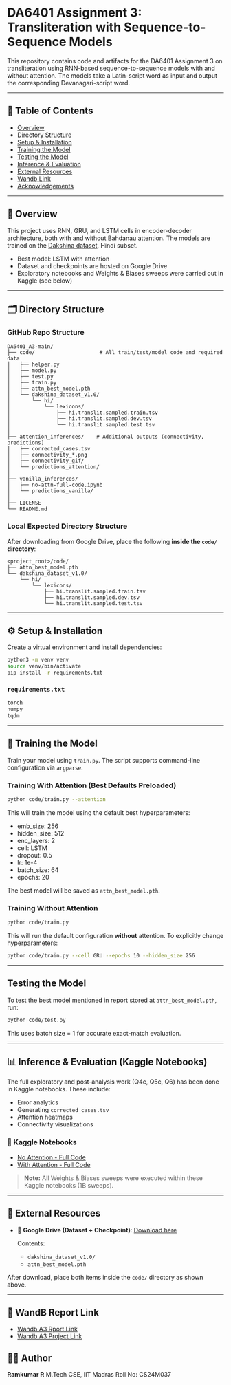 # DA6401 Assignment 3: Transliteration with Sequence-to-Sequence Models

This repository contains code and artifacts for the DA6401 Assignment 3 on transliteration using RNN-based sequence-to-sequence models with and without attention. The models take a Latin-script word as input and output the corresponding Devanagari-script word.

---

## 📌 Table of Contents

* [Overview](#overview)
* [Directory Structure](#directory-structure)
* [Setup & Installation](#setup--installation)
* [Training the Model](#training-the-model)
* [Testing the Model](#testing-the-model)
* [Inference & Evaluation](#inference--evaluation)
* [External Resources](#external-resources)
* [Wandb Link](#wandb-report-link)
* [Acknowledgements](#acknowledgements)

---

## 📖 Overview

This project uses RNN, GRU, and LSTM cells in encoder-decoder architecture, both with and without Bahdanau attention. The models are trained on the [Dakshina dataset](https://github.com/google-research-datasets/dakshina), Hindi subset.

* Best model: LSTM with attention
* Dataset and checkpoints are hosted on Google Drive
* Exploratory notebooks and Weights & Biases sweeps were carried out in Kaggle (see below)

---

## 🗂️ Directory Structure

### GitHub Repo Structure

```
DA6401_A3-main/
├── code/                     # All train/test/model code and required data
│   ├── helper.py
│   ├── model.py
│   ├── test.py
│   ├── train.py
│   ├── attn_best_model.pth
│   └── dakshina_dataset_v1.0/
│       └── hi/
│           └── lexicons/
│               ├── hi.translit.sampled.train.tsv
│               ├── hi.translit.sampled.dev.tsv
│               └── hi.translit.sampled.test.tsv
│
├── attention_inferences/    # Additional outputs (connectivity, predictions)
│   ├── corrected_cases.tsv
│   ├── connectivity_*.png
│   ├── connectivity_gif/
│   └── predictions_attention/
│
├── vanilla_inferences/
│   ├── no-attn-full-code.ipynb
│   └── predictions_vanilla/
│
├── LICENSE
└── README.md
```

### Local Expected Directory Structure

After downloading from Google Drive, place the following **inside the `code/` directory**:

```
<project_root>/code/
├── attn_best_model.pth
└── dakshina_dataset_v1.0/
    └── hi/
        └── lexicons/
            ├── hi.translit.sampled.train.tsv
            ├── hi.translit.sampled.dev.tsv
            └── hi.translit.sampled.test.tsv
```

---

## ⚙️ Setup & Installation

Create a virtual environment and install dependencies:

```bash
python3 -m venv venv
source venv/bin/activate
pip install -r requirements.txt
```

### `requirements.txt`

```txt
torch
numpy
tqdm
```

---

## 🚀 Training the Model

Train your model using `train.py`. The script supports command-line configuration via `argparse`.

### Training With Attention (Best Defaults Preloaded)

```bash
python code/train.py --attention
```

This will train the model using the default best hyperparameters:

* emb\_size: 256
* hidden\_size: 512
* enc\_layers: 2
* cell: LSTM
* dropout: 0.5
* lr: 1e-4
* batch\_size: 64
* epochs: 20

The best model will be saved as `attn_best_model.pth`.

### Training Without Attention

```bash
python code/train.py
```

This will run the default configuration **without** attention.
To explicitly change hyperparameters:

```bash
python code/train.py --cell GRU --epochs 10 --hidden_size 256
```

---

## Testing the Model

To test the best model mentioned in report stored at `attn_best_model.pth`, run:

```bash
python code/test.py
```

This uses batch size = 1 for accurate exact-match evaluation.

---

## 📊 Inference & Evaluation (Kaggle Notebooks)

The full exploratory and post-analysis work (Q4c, Q5c, Q6) has been done in Kaggle notebooks. These include:

* Error analytics
* Generating `corrected_cases.tsv`
* Attention heatmaps
* Connectivity visualizations

### 🔗 Kaggle Notebooks

* [No Attention - Full Code](https://www.kaggle.com/code/ramkumarrcs24m037/no-attn-full-code)
* [With Attention - Full Code](https://www.kaggle.com/code/ramkumarrcs24m037/attn-final-full-code)

> **Note:** All Weights & Biases sweeps were executed within these Kaggle notebooks (1B sweeps).

---

## 🔗 External Resources

* 📁 **Google Drive (Dataset + Checkpoint)**:
  [Download here](https://drive.google.com/drive/folders/1fyO9_v5fhBJBK-j5GgSF2JAhjZEoMmPl?usp=sharing)

  Contents:

  * `dakshina_dataset_v1.0/`
  * `attn_best_model.pth`

After download, place both items inside the `code/` directory as shown above.

---
## 🔗 WandB Report Link
* [Wandb A3 Rport Link](https://api.wandb.ai/links/cs24m037-iit-madras/yhbccmti)
* [Wandb A3 Project Link](https://wandb.ai/cs24m037-iit-madras/DA6401_A3/sweeps)


## 👨‍💻 Author

**Ramkumar R**
M.Tech CSE, IIT Madras
Roll No: CS24M037


